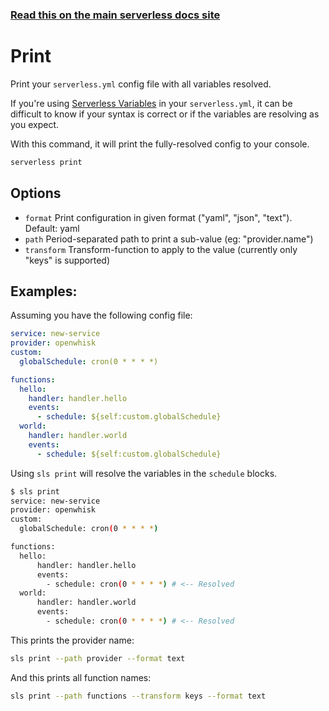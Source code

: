 <!--
title: Serverless Framework Commands - Apache OpenWhisk - Print
menuText: Print
menuOrder: 16
description: Print your config with all variables resolved for debugging
layout: Doc
-->

<!-- DOCS-SITE-LINK:START automatically generated  -->

### [Read this on the main serverless docs site](https://www.serverless.com/framework/docs/providers/openwhisk/cli-reference/print)

<!-- DOCS-SITE-LINK:END -->

# Print

Print your `serverless.yml` config file with all variables resolved.

If you're using [Serverless Variables](https://serverless.com/framework/docs/providers/openwhisk/guide/variables/)
in your `serverless.yml`, it can be difficult to know if your syntax is correct
or if the variables are resolving as you expect.

With this command, it will print the fully-resolved config to your console.

```bash
serverless print
```

## Options

- `format` Print configuration in given format ("yaml", "json", "text"). Default: yaml
- `path` Period-separated path to print a sub-value (eg: "provider.name")
- `transform` Transform-function to apply to the value (currently only "keys" is supported)

## Examples:

Assuming you have the following config file:

```yml
service: new-service
provider: openwhisk
custom:
  globalSchedule: cron(0 * * * *)

functions:
  hello:
    handler: handler.hello
    events:
      - schedule: ${self:custom.globalSchedule}
  world:
    handler: handler.world
    events:
      - schedule: ${self:custom.globalSchedule}
```

Using `sls print` will resolve the variables in the `schedule` blocks.

```bash
$ sls print
service: new-service
provider: openwhisk
custom:
  globalSchedule: cron(0 * * * *)

functions:
  hello:
      handler: handler.hello
      events:
        - schedule: cron(0 * * * *) # <-- Resolved
  world:
      handler: handler.world
      events:
        - schedule: cron(0 * * * *) # <-- Resolved
```

This prints the provider name:

```bash
sls print --path provider --format text
```

And this prints all function names:

```bash
sls print --path functions --transform keys --format text
```
